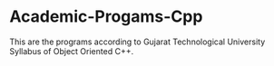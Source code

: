 # Academic-Progams-Cpp
This are the programs according to Gujarat Technological University Syllabus of Object Oriented C++.
